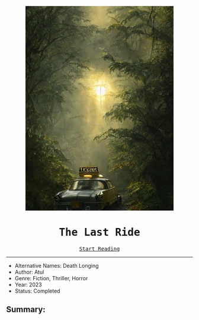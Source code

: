 <div align="center">
    <img width="400" src="https://github.com/ranobe-org/last-ride/raw/main/cover.jpg" alt="cover"/>
    <samp><h1>The Last Ride</h1></samp>
    <samp><a href="https://ranobe-org.github.io/last-ride/">Start Reading</a></samp>
</div>



------------------------------------


- Alternative Names: Death Longing
- Author: Atul
- Genre: Fiction, Thriller, Horror
- Year: 2023
- Status: Completed


## Summary: 


